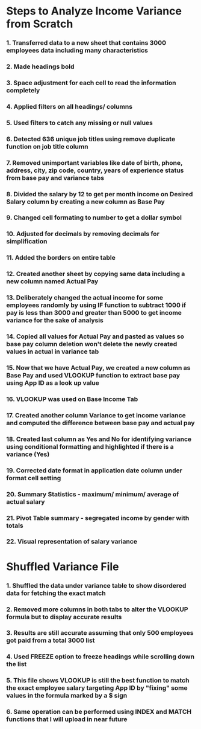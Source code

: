 # Steps to Analyze Income Variance from Scratch
### 1. Transferred data to a new sheet that contains 3000 employees data including many characteristics
### 2. Made headings bold
### 3. Space adjustment for each cell to read the information completely
### 4. Applied filters on all headings/ columns
### 5. Used filters to catch any missing or null values
### 6. Detected 636 unique job titles using remove duplicate function on job title column
### 7. Removed unimportant variables like date of birth, phone, address, city, zip code, country, years of experience status from base pay and variance tabs
### 8. Divided the salary by 12 to get per month income on Desired Salary  column by creating a new column as Base Pay
### 9. Changed cell formating to number to get a dollar symbol
### 10. Adjusted for decimals by removing decimals for simplification
### 11. Added the borders on entire table
### 12. Created another sheet by copying same data including a new column named Actual Pay
### 13. Deliberately changed the actual income for some employees randomly by using IF function to subtract 1000 if pay is less than 3000 and greater than 5000 to get income variance for the sake of analysis
### 14. Copied all values for Actual Pay and pasted as values so base pay column deletion won't delete the newly created values in actual in variance tab
### 15. Now that we have Actual Pay, we created a new column as Base Pay and used VLOOKUP function to extract base pay using App ID as a look up value
### 16. VLOOKUP was used on Base Income Tab
### 17. Created another column Variance to get income variance and computed the difference between base pay and actual pay
### 18. Created last column as Yes and No for identifying variance using conditional formatting and highlighted if there is a variance (Yes)
### 19. Corrected date format in application date column under format cell setting
### 20. Summary Statistics - maximum/ minimum/ average of actual salary
### 21. Pivot Table summary - segregated income by gender with totals
### 22. Visual representation of salary variance

# Shuffled Variance File
### 1. Shuffled the data under variance table to show disordered data for fetching the exact match
### 2. Removed more columns in both tabs to alter the VLOOKUP formula but to display accurate results
### 3. Results are still accurate assuming that only 500 employees got paid from a total 3000 list
### 4. Used FREEZE option to freeze headings while scrolling down the list
### 5. This file shows VLOOKUP is still the best function to match the exact employee salary targeting App ID by "fixing" some values in the formula marked by a $ sign
### 6. Same operation can be performed using INDEX and MATCH functions that I will upload in near future

